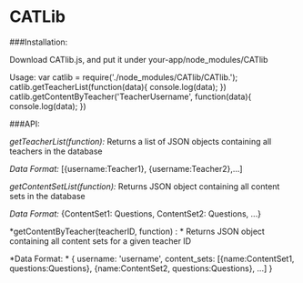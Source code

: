 CATLib
======

###Installation:

Download CATlib.js, and put it under your-app/node_modules/CATlib

Usage: 
var catlib = require('./node_modules/CATlib/CATlib.');
catlib.getTeacherList(function(data){
	console.log(data);
})
catlib.getContentByTeacher('TeacherUsername', function(data){
	console.log(data);
})

###API: 

*getTeacherList(function):*
Returns a list of JSON objects containing all teachers in the database

*Data Format:*
[{username:Teacher1}, {username:Teacher2},...]

*getContentSetList(function):* 
Returns JSON object containing all content sets in the database

*Data Format:*
{ContentSet1: Questions, ContentSet2: Questions, ...}

*getContentByTeacher(teacherID, function) : *
Returns JSON object containing all content sets for a given teacher ID

*Data Format: *
{
username: 'username', 
content_sets: 
[{name:ContentSet1, questions:Questions},
{name:ContentSet2, questions:Questions}, ...]
}





